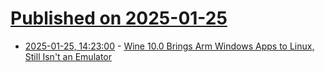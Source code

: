 # [Published on 2025-01-25](index.md)

* [2025-01-25, 14:23:00](https://soylentnews.org/article.pl?sid=25/01/24/1324218&from=rss) - [Wine 10.0 Brings Arm Windows Apps to Linux, Still Isn't an Emulator](https://soylentnews.org/article.pl?sid=25/01/24/1324218&from=rss)
